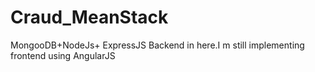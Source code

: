 # Craud_MeanStack
MongooDB+NodeJs+ ExpressJS Backend in here.I m still implementing frontend using AngularJS 
